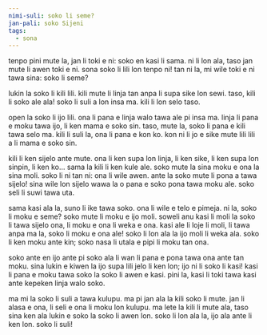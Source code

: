 ```yaml
---
nimi-suli: soko li seme?
jan-pali: soko Sijeni
tags:
  - sona
---
```

tenpo pini mute la, jan li toki e ni: soko en kasi li sama. ni li lon ala, taso jan mute li awen toki e ni. sona soko li lili lon tenpo ni! tan ni la, mi wile toki e ni tawa sina: soko li seme?

lukin la soko li kili lili. kili mute li linja tan anpa li supa sike lon sewi. taso, kili li soko ale ala! soko li suli a lon insa ma. kili li lon selo taso.

open la soko li ijo lili. ona li pana e linja walo tawa ale pi insa ma. linja li pana e moku tawa ijo, li ken mama e soko sin. taso, mute la, soko li pana e kili tawa selo ma. kili li suli la, ona li pana e kon ko. kon ni li jo e sike mute lili lili a li mama e soko sin.

kili li ken sijelo ante mute. ona li ken supa lon linja, li ken sike, li ken supa lon sinpin, li ken ko... sama la kili li ken kule ale. soko mute la sina moku e ona la sina moli. soko li ni tan ni: ona li wile awen. ante la soko mute li pona a tawa sijelo! sina wile lon sijelo wawa la o pana e soko pona tawa moku ale. soko seli li suwi tawa uta.

sama kasi ala la, suno li ike tawa soko. ona li wile e telo e pimeja. ni la, soko li moku e seme? soko mute li moku e ijo moli. soweli anu kasi li moli la soko li tawa sijelo ona, li moku e ona li weka e ona. kasi ale li loje li moli, li tawa anpa ma la, soko li moku e ona ale! soko li lon ala la ijo moli li weka ala. soko li ken moku ante kin; soko nasa li utala e pipi li moku tan ona.

soko ante en ijo ante pi soko ala li wan li pana e pona tawa ona ante tan moku. sina lukin e kiwen la ijo supa lili jelo li ken lon; ijo ni li soko li kasi! kasi li pana e moku tawa soko la soko li awen e kasi. pini la, kasi li toki tawa kasi ante kepeken linja walo soko.

ma mi la soko li suli a tawa kulupu. ma pi jan ala la kili soko li mute. jan li alasa e ona, li seli e ona li moku lon kulupu. ma lete la kili li mute ala, taso sina ken ala lukin e soko la soko li awen lon. soko li lon ala la, ijo ala ante li ken lon. soko li suli!

